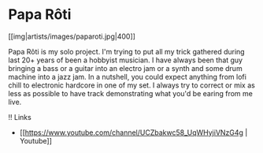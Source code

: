 # Papa Rôti

[[img|artists/images/paparoti.jpg|400]]

Papa Rôti is my solo project. I'm trying to put all my trick gathered during last 20+ years of been a hobbyist musician. I have always been that guy bringing a bass or a guitar into an electro jam or a synth and some drum machine into a jazz jam. In a nutshell, you could expect anything from lofi chill to electronic hardcore in one of my set. I always try to correct or mix as less as possible to have track demonstrating what you'd be earing from me live. 

!! Links

* [[https://www.youtube.com/channel/UCZbakwc58_UqWHyjiVNzG4g | Youtube]]


